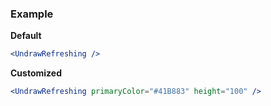 ### Example

**Default**
```jsx
<UndrawRefreshing />
```

**Customized**
```jsx
<UndrawRefreshing primaryColor="#41B883" height="100" />
```
